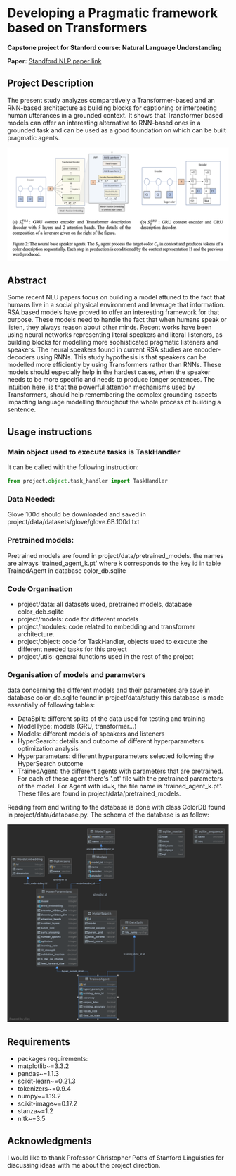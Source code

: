 # Developing a Pragmatic framework based on Transformers



**Capstone project for Stanford course: Natural Language Understanding**

**Paper:** [Standford NLP paper link](docs/final_paper.pdf)

## Project Description
The present study analyzes comparatively a Transformer-based and an RNN-based architecture as building blocks for 
captioning or interpreting human utterances in a grounded context. It shows that Transformer based models can 
offer an interesting alternative to RNN-based ones in a grounded task and can be used as a good foundation on which 
can be built pragmatic agents.

![](docs/neural_speakers.png)



## Abstract

Some recent NLU papers focus on building a model attuned to the fact that humans live in a social physical environment 
and leverage that information. RSA based models have proved to offer an interesting framework for that purpose. 
These models need to handle the fact that when humans speak or listen, they always reason about other minds. Recent 
works have been using neural networks representing literal speakers and literal listeners, as building blocks for 
modelling more sophisticated pragmatic listeners and speakers. The neural speakers found in current RSA studies are 
encoder-decoders using RNNs. This study hypothesis is that speakers can be modelled more efficiently by using 
Transformers rather than RNNs. These models should especially help in the hardest cases, when the speaker needs to be 
more specific and needs to produce longer sentences. The intuition here, is that the powerful attention mechanisms used 
by Transformers, should help remembering the complex grounding aspects impacting language modelling throughout the 
whole process of building a sentence.

## Usage instructions

### Main object used to execute tasks is TaskHandler
It can be called with the following instruction:
```python
from project.object.task_handler import TaskHandler

```


### Data Needed:
Glove 100d should be downloaded and saved in project/data/datasets/glove/glove.6B.100d.txt

### Pretrained models:
Pretrained models are found in project/data/pretrained_models.
the names are always 'trained_agent_k.pt' where k corresponds to the key id in table TrainedAgent in database
color_db.sqlite


### Code Organisation
* project/data: all datasets used, pretrained models, database color_deb.sqlite
* project/models: code for different models
* project/modules: code related to embedding  and transformer architecture.
* project/object: code for TaskHandler, objects used to execute the different needed tasks for this project
* project/utils: general functions used in the rest of the project

### Organisation of models and parameters
data concerning the different models and their parameters are save in database color_db.sqlite found in
project/data/study
this database is made essentially of following tables:
* DataSplit: different splits of the data used for testing and training
* ModelType: models (GRU, transformer...)
* Models: different models of speakers and listeners
* HyperSearch: details and outcome of different hyperparameters optimization analysis
* Hyperparameters: different hyperparameters selected following the HyperSearch outcome
* TrainedAgent: the different agents with parameters that are pretrained. For each of these agent there's '.pt' file with the pretrained parameters of the model. For Agent with id=k, the file name is 'trained_agent_k.pt'. These files are found in project/data/pretrained_models.

Reading from and writing to the database is done with class ColorDB found in project/data/database.py. The schema of the database is as follow:

![](docs/color_db_schema.png)

## Requirements
* packages requirements:
* matplotlib~=3.3.2
* pandas~=1.1.3
* scikit-learn~=0.21.3
* tokenizers~=0.9.4
* numpy~=1.19.2
* scikit-image~=0.17.2
* stanza~=1.2
* nltk~=3.5

## Acknowledgments
I would like to thank Professor Christopher Potts of Stanford Linguistics for discussing ideas with me about the 
project direction.

